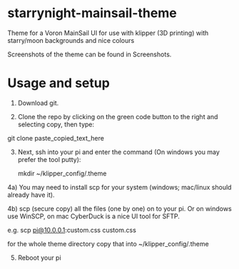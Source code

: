 # starrynight-mainsail-theme
Theme for a Voron MainSail UI for use with klipper (3D printing) with starry/moon backgrounds and nice colours

Screenshots of the theme can be found in Screenshots.

# Usage and setup
1) Download git.

2) Clone the repo by clicking on the green code button to the right and selecting copy, then type:

git clone paste_copied_text_here

3) Next, ssh into your pi and enter the command (On windows you may prefer the tool putty):

   mkdir ~/klipper_config/.theme

4a) You may need to install scp for your system (windows; mac/linux should already have it).

4b) scp (secure copy) all the files (one by one) on to your pi.  Or on windows use WinSCP, on mac CyberDuck is a nice UI tool for SFTP.

e.g. scp pi@10.0.0.1:custom.css custom.css

for the whole theme directory copy that into ~/klipper_config/.theme

5) Reboot your pi
